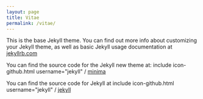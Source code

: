 ```yaml
---
layout: page
title: Vitae
permalink: /vitae/
---
```


This is the base Jekyll theme. You can find out more info about customizing your Jekyll theme, as well as basic Jekyll usage documentation at [jekyllrb.com](http://jekyllrb.com/)

You can find the source code for the Jekyll new theme at:
include icon-github.html username="jekyll" /
[minima](https://github.com/jekyll/minima)

You can find the source code for Jekyll at
include icon-github.html username="jekyll" /
[jekyll](https://github.com/jekyll/jekyll)
